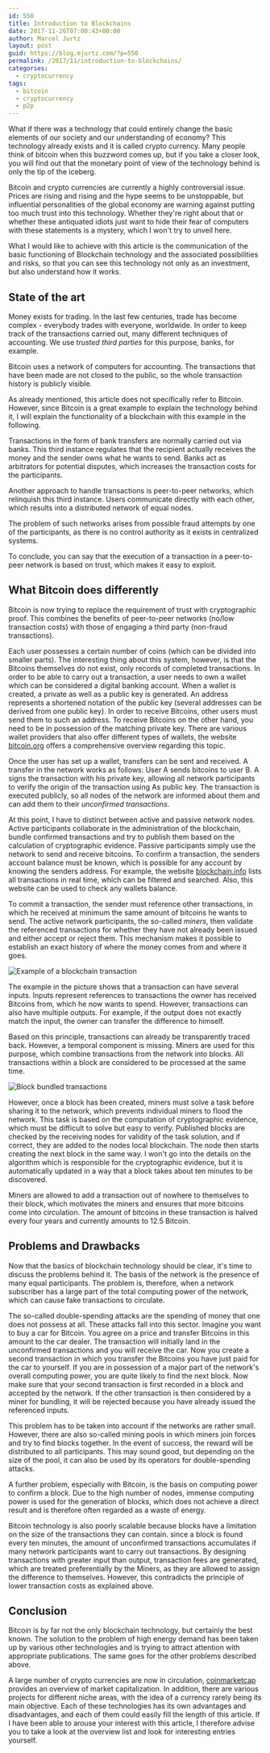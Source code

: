 ```yaml
---
id: 550
title: Introduction to Blockchains
date: 2017-11-26T07:00:43+00:00
author: Marcel Jurtz
layout: post
guid: https://blog.mjurtz.com/?p=550
permalink: /2017/11/introduction-to-blockchains/
categories:
  - cryptocurrency
tags:
  - bitcoin
  - cryptocurrency
  - p2p
---
```

What if there was a technology that could entirely change the basic elements of our society and our understanding of economy? This technology already exists and it is called crypto currency. Many people think of bitcoin when this buzzword comes up, but if you take a closer look, you will find out that the monetary point of view of the technology behind is only the tip of the iceberg.

Bitcoin and crypto currencies are currently a highly controversial issue. Prices are rising and rising and the hype seems to be unstoppable, but influential personalities of the global economy are warning against putting too much trust into this technology. Whether they're right about that or whether these antiquated idiots just want to hide their fear of computers with these statements is a mystery, which I won't try to unveil here.

What I would like to achieve with this article is the communication of the basic functioning of Blockchain technology and the associated possibilities and risks, so that you can see this technology not only as an investment, but also understand how it works.

## State of the art

Money exists for trading. In the last few centuries, trade has become complex - everybody trades with everyone, worldwide. In order to keep track of the transactions carried out, many different techniques of accounting. We use _trusted third parties_ for this purpose, banks, for example.

Bitcoin uses a network of computers for accounting. The transactions that have been made are not closed to the public, so the whole transaction history is publicly visible.

As already mentioned, this article does not specifically refer to Bitcoin. However, since Bitcoin is a great example to explain the technology behind it, I will explain the functionality of a blockchain with this example in the following.

Transactions in the form of bank transfers are normally carried out via banks. This third instance regulates that the recipient actually receives the money and the sender owns what he wants to send. Banks act as arbitrators for potential disputes, which increases the transaction costs for the participants.

Another approach to handle transactions is peer-to-peer networks, which relinquish this third instance. Users communicate directly with each other, which results into a distributed network of equal nodes.

The problem of such networks arises from possible fraud attempts by one of the participants, as there is no control authority as it exists in centralized systems.

To conclude, you can say that the execution of a transaction in a peer-to-peer network is based on trust, which makes it easy to exploit.

## What Bitcoin does differently

Bitcoin is now trying to replace the requirement of trust with cryptographic proof. This combines the benefits of peer-to-peer networks (no/low transaction costs) with those of engaging a third party (non-fraud transactions).

Each user possesses a certain number of coins (which can be divided into smaller parts). The interesting thing about this system, however, is that the Bitcoins themselves do not exist, only records of completed transactions. In order to be able to carry out a transaction, a user needs to own a wallet which can be considered a digital banking account. When a wallet is created, a private as well as a public key is generated. An address represents a shortened notation of the public key (several addresses can be derived from one public key). In order to receive Bitcoins, other users must send them to such an address. To receive Bitcoins on the other hand, you need to be in possession of the matching private key. There are various wallet providers that also offer different types of wallets, the website [bitcoin.org](https://bitcoin.org) offers a comprehensive overview regarding this topic.

Once the user has set up a wallet, transfers can be sent and received. A transfer in the network works as follows: User A sends bitcoins to user B. A signs the transaction with his private key, allowing all network participants to verify the origin of the transaction using As public key. The transaction is executed publicly, so all nodes of the network are informed about them and can add them to their _unconfirmed transactions_.

At this point, I have to distinct between active and passive network nodes. Active participants collaborate in the administration of the blockchain, bundle confirmed transactions and try to publish them based on the calculation of cryptographic evidence. Passive participants simply use the network to send and receive bitcoins. To confirm a transaction, the senders account balance must be known, which is possible for any account by knowing the senders address. For example, the website [blockchain.info](https://blockchain.info/) lists all transactions in real time, which can be filtered and searched. Also, this website can be used to check any wallets balance.

To commit a transaction, the sender must reference other transactions, in which he received at minimum the same amount of bitcoins he wants to send. The active network participants, the so-called _miners_, then validate the referenced transactions for whether they have not already been issued and either accept or reject them. This mechanism makes it possible to establish an exact history of where the money comes from and where it goes.

![Example of a blockchain transaction](/assets/2017/blockchain_transaction_example.png)

The example in the picture shows that a transaction can have several inputs. Inputs represent references to transactions the owner has received Bitcoins from, which he now wants to spend. However, transactions can also have multiple outputs. For example, if the output does not exactly match the input, the owner can transfer the difference to himself.

Based on this principle, transactions can already be transparently traced back. However, a temporal component is missing. Miners are used for this purpose, which combine transactions from the network into blocks. All transactions within a block are considered to be processed at the same time.

![Block bundled transactions](/assets/2017/blockchain_transactions.png)

However, once a block has been created, miners must solve a task before sharing it to the network, which prevents individual miners to flood the network. This task is based on the computation of cryptographic evidence, which must be difficult to solve but easy to verify. Published blocks are checked by the receiving nodes for validity of the task solution, and if correct, they are added to the nodes local blockchain. The node then starts creating the next block in the same way. I won't go into the details on the algorithm which is responsible for the cryptographic evidence, but it is automatically updated in a way that a block takes about ten minutes to be discovered.

Miners are allowed to add a transaction out of nowhere to themselves to their block, which motivates the miners and ensures that more bitcoins come into circulation. The amount of bitcoins in these transaction is halved every four years and currently amounts to 12.5 Bitcoin.

## Problems and Drawbacks

Now that the basics of blockchain technology should be clear, it's time to discuss the problems behind it. The basis of the network is the presence of many equal participants. The problem is, therefore, when a network subscriber has a large part of the total computing power of the network, which can cause fake transactions to circulate.

The so-called double-spending attacks are the spending of money that one does not possess at all. These attacks fall into this sector. Imagine you want to buy a car for Bitcoin. You agree on a price and transfer Bitcoins in this amount to the car dealer. The transaction will initially land in the unconfirmed transactions and you will receive the car. Now you create a second transaction in which you transfer the Bitcoins you have just paid for the car to yourself. If you are in possession of a major part of the network's overall computing power, you are quite likely to find the next block. Now make sure that your second transaction is first recorded in a block and accepted by the network. If the other transaction is then considered by a miner for bundling, it will be rejected because you have already issued the referenced inputs.

This problem has to be taken into account if the networks are rather small. However, there are also so-called mining pools in which miners join forces and try to find blocks together. In the event of success, the reward will be distributed to all participants. This may sound good, but depending on the size of the pool, it can also be used by its operators for double-spending attacks.

A further problem, especially with Bitcoin, is the basis on computing power to confirm a block. Due to the high number of nodes, immense computing power is used for the generation of blocks, which does not achieve a direct result and is therefore often regarded as a waste of energy.

Bitcoin technology is also poorly scalable because blocks have a limitation on the size of the transactions they can contain. since a block is found every ten minutes, the amount of unconfirmed transactions accumulates if many network participants want to carry out transactions. By designing transactions with greater input than output, transaction fees are generated, which are treated preferentially by the Miners, as they are allowed to assign the difference to themselves. However, this contradicts the principle of lower transaction costs as explained above.

## Conclusion

Bitcoin is by far not the only blockchain technology, but certainly the best known. The solution to the problem of high energy demand has been taken up by various other technologies and is trying to attract attention with appropriate publications. The same goes for the other problems described above.

A large number of crypto currencies are now in circulation, [coinmarketcap](https://coinmarketcap.com/) provides an overview of market capitalization. In addition, there are various projects for different niche areas, with the idea of a currency rarely being its main objective. Each of these technologies has its own advantages and disadvantages, and each of them could easily fill the length of this article. If I have been able to arouse your interest with this article, I therefore advise you to take a look at the overview list and look for interesting entries yourself.